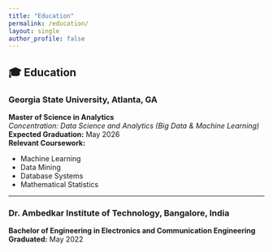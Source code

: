 ```yaml
---
title: "Education"
permalink: /education/
layout: single
author_profile: false
---
```


## 🎓 Education

### Georgia State University, Atlanta, GA  
**Master of Science in Analytics**  
*Concentration: Data Science and Analytics (Big Data & Machine Learning)*  
**Expected Graduation:** May 2026  
**Relevant Coursework:**  
- Machine Learning  
- Data Mining  
- Database Systems  
- Mathematical Statistics  

---

### Dr. Ambedkar Institute of Technology, Bangalore, India  
**Bachelor of Engineering in Electronics and Communication Engineering**  
**Graduated:** May 2022
